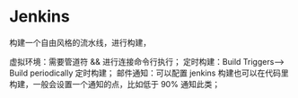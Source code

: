 # Jenkins

构建一个自由风格的流水线，进行构建，

虚拟环境：需要管道符 && 进行连接命令行执行；
定时构建：Build Triggers--> Build periodically 定时构建；
邮件通知：可以配置 jenkins 构建也可以在代码里构建，一般会设置一个通知的点，比如低于 90% 通知此类；
